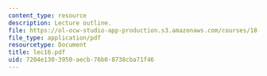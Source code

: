 ```yaml
---
content_type: resource
description: Lecture outline.
file: https://ol-ocw-studio-app-production.s3.amazonaws.com/courses/18-443-statistics-for-applications-fall-2003/7204e1303950aecb76b08738cba71f46_lec16.pdf
file_type: application/pdf
resourcetype: Document
title: lec16.pdf
uid: 7204e130-3950-aecb-76b0-8738cba71f46
---
```

